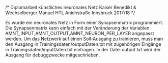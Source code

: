 /* Diplomarbeit künstliches neuronales Netz
   Kaiser Benedikt & Wechselberger Manuel
   HTL Anichstraße Innsbruck
   2017/18
*/


Es wurde ein neuronales Netz in Form einer Synapsenmatrix programmiert.
Die Synapsenmatrix kann einfach mit der Veränderung der Variablen AMNT_INPUT,AMNT_OUTPUT,AMNT_NEURON_PER_LAYER angepasst werden.
Um das Netzwerk auf einen Soll-Ausgang zu trainieren, muss man den Ausgang in Trainingsdaten/outputDaten.txt mit zugehörigen Eingänge in Trainingsdaten/inputDaten.txt eintragen.
In der Datei output.txt wird der Ausgang für debuggzwecke mitgeschrieben.



